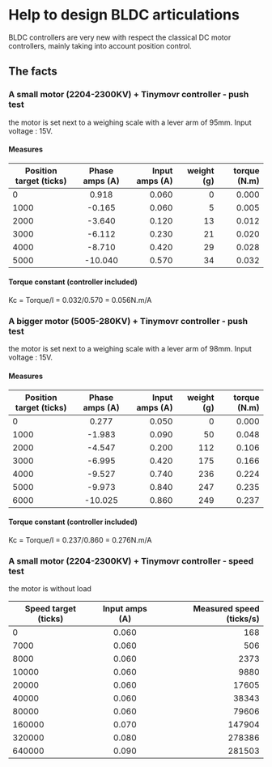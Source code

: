 # Help to design BLDC articulations
BLDC controllers are very new with respect the classical DC motor controllers, mainly taking into account position control.

## The facts

### A small motor (2204-2300KV) + Tinymovr controller - push test

the motor is set next to a weighing scale with a lever arm of 95mm. 
Input voltage : 15V.

#### Measures

| Position target (ticks)| Phase amps (A)| Input amps (A)| weight (g)|torque (N.m)|
| ---------------------- |:-------------:| -------------:|----------:|-----------:|
| 0                      | 0.918         | 0.060         |0          |0.000       |
| 1000                   | -0.165        | 0.060         |5          |0.005       |
| 2000                   | -3.640        | 0.120         |13         |0.012       |
| 3000                   | -6.112        | 0.230         |21         |0.020       |
| 4000                   | -8.710        | 0.420         |29         |0.028       |
| 5000                   | -10.040       | 0.570         |34         |0.032       |

#### Torque constant (controller included)
Kc = Torque/I = 0.032/0.570 = 0.056N.m/A


### A bigger motor (5005-280KV) + Tinymovr controller - push test

the motor is set next to a weighing scale with a lever arm of 98mm. 
Input voltage : 15V.

#### Measures

| Position target (ticks)| Phase amps (A)| Input amps (A)| weight (g)|torque (N.m)|
| ---------------------- |:-------------:| -------------:|----------:|-----------:|
| 0                      | 0.277         | 0.050         |0          |0.000       |
| 1000                   | -1.983        | 0.090         |50         |0.048       |
| 2000                   | -4.547        | 0.200         |112        |0.106       |
| 3000                   | -6.995        | 0.420         |175        |0.166       |
| 4000                   | -9.527        | 0.740         |236        |0.224       |
| 5000                   | -9.973        | 0.840         |247        |0.235       |
| 6000                   | -10.025       | 0.860         |249        |0.237       |

#### Torque constant (controller included)
Kc = Torque/I = 0.237/0.860 = 0.276N.m/A

### A small motor (2204-2300KV) + Tinymovr controller - speed test
the motor is without load

| Speed target (ticks)| Input amps (A)| Measured speed (ticks/s)|
| ------------------- |:-------------:| -----------------------:|
| 0                   | 0.060         | 168                     |
| 7000                | 0.060         | 506                     |
| 8000                | 0.060         | 2373                    |
| 10000               | 0.060         | 9880                    |
| 20000               | 0.060         | 17605                   |
| 40000               | 0.060         | 38343                   |
| 80000               | 0.060         | 79606                   |
| 160000              | 0.070         | 147904                  |
| 320000              | 0.080         | 278386                  |
| 640000              | 0.090         | 281503                  |



